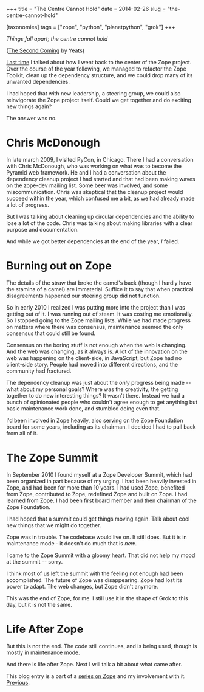 +++
title = "The Centre Cannot Hold"
date = 2014-02-26
slug = "the-centre-cannot-hold"

[taxonomies]
tags = ["zope", "python", "planetpython", "grok"]
+++

_Things fall apart; the centre cannot hold_

([The Second
Coming](https://en.wikipedia.org/wiki/The_Second_Coming_%28poem%29) by
Yeats)

[Last time](@/posts/back-to-the-center.md) I
talked about how I went back to the center of the Zope project. Over the
course of the year following, we managed to refactor the Zope Toolkit,
clean up the dependency structure, and we could drop many of its
unwanted dependencies.

I had hoped that with new leadership, a steering group, we could also
reinvigorate the Zope project itself. Could we get together and do
exciting new things again?

The answer was no.

# Chris McDonough

In late march 2009, I visited PyCon, in Chicago. There I had a
conversation with Chris McDonough, who was working on what was to become
the Pyramid web framework. He and I had a conversation about the
dependency cleanup project I had started and that had been making waves
on the zope-dev mailing list. Some beer was involved, and some
miscommunication. Chris was skeptical that the cleanup project would
succeed within the year, which confused me a bit, as we had already made
a lot of progress.

But I was talking about cleaning up circular dependencies and the
ability to lose a lot of the code. Chris was talking about making
libraries with a clear purpose and documentation.

And while we got better dependencies at the end of the year, _I_ failed.

# Burning out on Zope

The details of the straw that broke the camel's back (though I hardly
have the stamina of a camel) are immaterial. Suffice it to say that when
practical disagreements happened our steering group did not function.

So in early 2010 I realized I was putting more into the project than I
was getting out of it. I was running out of steam. It was costing me
emotionally. So I stopped going to the Zope mailing lists. While we had
made progress on matters where there was consensus, maintenance seemed
the only consensus that could still be found.

Consensus on the boring stuff is not enough when the web is changing.
And the web was changing, as it always is. A lot of the innovation on
the web was happening on the client-side, in JavaScript, but Zope had no
client-side story. People had moved into different directions, and the
community had fractured.

The dependency cleanup was just about the _only_ progress being made --
what about my personal goals? Where was the creativity, the getting
together to do new interesting things? It wasn't there. Instead we had a
bunch of opinionated people who couldn't agree enough to get anything
but basic maintenance work done, and stumbled doing even that.

I'd been involved in Zope heavily, also serving on the Zope Foundation
board for some years, including as its chairman. I decided I had to pull
back from all of it.

# The Zope Summit

In September 2010 I found myself at a Zope Developer Summit, which had
been organized in part because of my urging. I had been heavily invested
in Zope, and had been for more than 10 years. I had used Zope, benefited
from Zope, contributed to Zope, redefined Zope and built on Zope. I had
learned from Zope. I had been first board member and then chairman of
the Zope Foundation.

I had hoped that a summit could get things moving again. Talk about cool
new things that we might do together.

Zope was in trouble. The codebase would live on. It still does. But it
is in maintenance mode - it doesn't do much that is _new_.

I came to the Zope Summit with a gloomy heart. That did not help my mood
at the summit -- sorry.

I think most of us left the summit with the feeling not enough had been
accomplished. The future of Zope was disappearing. Zope had lost its
power to adapt. The web changes, but Zope didn't anymore.

This was the end of Zope, for me. I still use it in the shape of Grok to
this day, but it is not the same.

# Life After Zope

But this is not the end. The code still continues, and is being used,
though is mostly in maintenance mode.

And there is life after Zope. Next I will talk a bit about what came
after.

This blog entry is a part of a [series on
Zope](@/posts/my-exit-from-zope.md) and my
involvement with it.
[Previous](@/posts/back-to-the-center.md).
